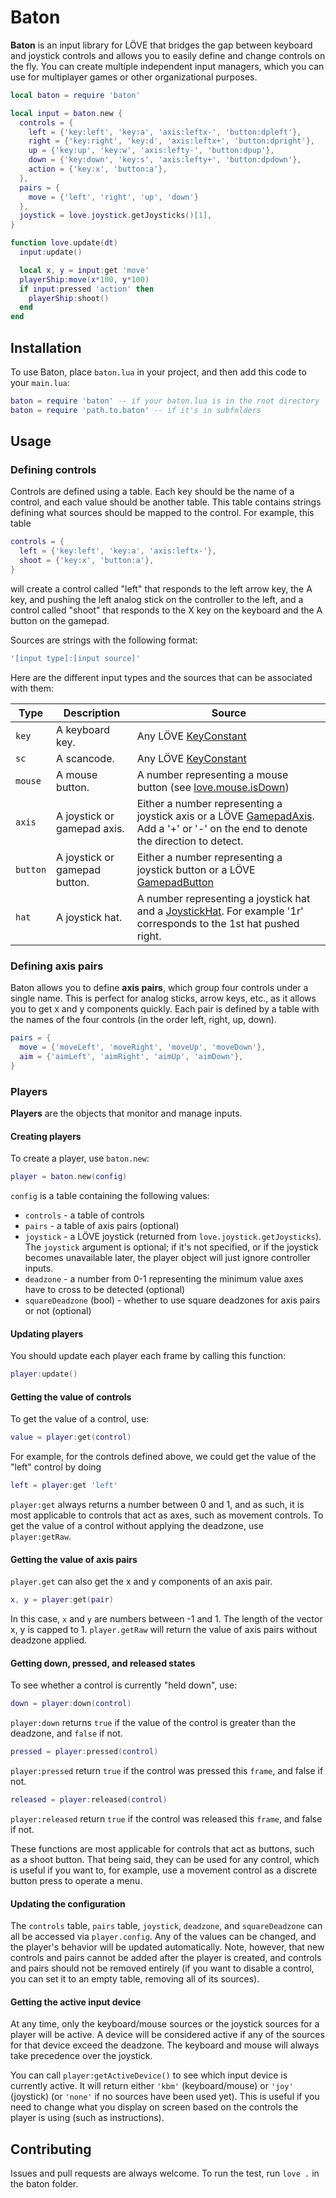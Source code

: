 # Baton
**Baton** is an input library for LÖVE that bridges the gap between keyboard and joystick controls and allows you to easily define and change controls on the fly. You can create multiple independent input managers, which you can use for multiplayer games or other organizational purposes.

```lua
local baton = require 'baton'

local input = baton.new {
  controls = {
    left = {'key:left', 'key:a', 'axis:leftx-', 'button:dpleft'},
    right = {'key:right', 'key:d', 'axis:leftx+', 'button:dpright'},
    up = {'key:up', 'key:w', 'axis:lefty-', 'button:dpup'},
    down = {'key:down', 'key:s', 'axis:lefty+', 'button:dpdown'},
    action = {'key:x', 'button:a'},
  },
  pairs = {
    move = {'left', 'right', 'up', 'down'}
  },
  joystick = love.joystick.getJoysticks()[1],
}

function love.update(dt)
  input:update()

  local x, y = input:get 'move'
  playerShip:move(x*100, y*100)
  if input:pressed 'action' then
    playerShip:shoot()
  end
end
```

## Installation
To use Baton, place `baton.lua` in your project, and then add this code to your `main.lua`:
```lua
baton = require 'baton' -- if your baton.lua is in the root directory
baton = require 'path.to.baton' -- if it's in subfolders
```

## Usage

### Defining controls
Controls are defined using a table. Each key should be the name of a control, and each value should be another table. This table contains strings defining what sources should be mapped to the control. For example, this table
```lua
controls = {
  left = {'key:left', 'key:a', 'axis:leftx-'},
  shoot = {'key:x', 'button:a'},
}
```
will create a control called "left" that responds to the left arrow key, the A key, and pushing the left analog stick on the controller to the left, and a control called "shoot" that responds to the X key on the keyboard and the A button on the gamepad.

Sources are strings with the following format:
```lua
'[input type]:[input source]'
```
Here are the different input types and the sources that can be associated with them:

| Type    | Description                  | Source                                                                                                                                                                  |
| --------| -----------------------------| ------------------------------------------------------------------------------------------------------------------------------------------------------------------------|
| `key`   | A keyboard key.              | Any LÖVE [KeyConstant](http://love2d.org/wiki/KeyConstant)                                                                                                              |
| `sc`    | A scancode.                  | Any LÖVE [KeyConstant](http://love2d.org/wiki/KeyConstant)                                                                                                              |
| `mouse` | A mouse button.              | A number representing a mouse button (see [love.mouse.isDown](https://love2d.org/wiki/love.mouse.isDown))                                                               |
| `axis`  | A joystick or gamepad axis.  | Either a number representing a joystick axis or a LÖVE [GamepadAxis](http://love2d.org/wiki/GamepadAxis). Add a '+' or '-' on the end to denote the direction to detect.|
| `button`| A joystick or gamepad button.| Either a number representing a joystick button or a LÖVE [GamepadButton](http://love2d.org/wiki/GamepadButton)                                                           |
| `hat`   | A joystick hat. | A number representing a joystick hat and a [JoystickHat](https://love2d.org/wiki/JoystickHat). For example '1r' corresponds to the 1st hat pushed right. |

### Defining axis pairs
Baton allows you to define **axis pairs**, which group four controls under a single name. This is perfect for analog sticks, arrow keys, etc., as it allows you to get x and y components quickly.  Each pair is defined by a table with the names of the four controls (in the order left, right, up, down).
```lua
pairs = {
  move = {'moveLeft', 'moveRight', 'moveUp', 'moveDown'},
  aim = {'aimLeft', 'aimRight', 'aimUp', 'aimDown'},
}
```

### Players
**Players** are the objects that monitor and manage inputs.

#### Creating players
To create a player, use `baton.new`:
```lua
player = baton.new(config)
```
`config` is a table containing the following values:
- `controls` - a table of controls
- `pairs` - a table of axis pairs (optional)
- `joystick` - a LÖVE joystick (returned from `love.joystick.getJoysticks`). The `joystick` argument is optional; if it's not specified, or if the joystick becomes unavailable later, the player object will just ignore controller inputs.
- `deadzone` - a number from 0-1 representing the minimum value axes have to cross to be detected (optional)
- `squareDeadzone` (bool) - whether to use square deadzones for axis pairs or not (optional)

#### Updating players
You should update each player each frame by calling this function:
```lua
player:update()
```

#### Getting the value of controls
To get the value of a control, use:
```lua
value = player:get(control)
```
For example, for the controls defined above, we could get the value of the "left" control by doing
```lua
left = player:get 'left'
```
`player:get` always returns a number between 0 and 1, and as such, it is most applicable to controls that act as axes, such as movement controls. To get the value of a control without applying the deadzone, use `player:getRaw`.

#### Getting the value of axis pairs
`player.get` can also get the x and y components of an axis pair.
```lua
x, y = player:get(pair)
```
In this case, `x` and `y` are numbers between -1 and 1. The length of the vector x, y is capped to 1. `player.getRaw` will return the value of axis pairs without deadzone applied.

#### Getting down, pressed, and released states
To see whether a control is currently "held down", use:
```lua
down = player:down(control)
```
`player:down` returns `true` if the value of the control is greater than the deadzone, and `false` if not.

```lua
pressed = player:pressed(control)
```
`player:pressed` return `true` if the control was pressed this `frame`, and false if not.

```lua
released = player:released(control)
```
`player:released` return `true` if the control was released this `frame`, and false if not.

These functions are most applicable for controls that act as buttons, such as a shoot button. That being said, they can be used for any control, which is useful if you want to, for example, use a movement control as a discrete button press to operate a menu.

#### Updating the configuration
The `controls` table, `pairs` table, `joystick`, `deadzone`, and `squareDeadzone` can all be accessed via `player.config`. Any of the values can be changed, and the player's behavior will be updated automatically. Note, however, that new controls and pairs cannot be added after the player is created, and controls and pairs should not be removed entirely (if you want to disable a control, you can set it to an empty table, removing all of its sources).

#### Getting the active input device
At any time, only the keyboard/mouse sources or the joystick sources for a player will be active. A device will be considered active if any of the sources for that device exceed the deadzone. The keyboard and mouse will always take precedence over the joystick.

You can call `player:getActiveDevice()` to see which input device is currently active. It will return either `'kbm'` (keyboard/mouse) or `'joy'` (joystick) (or `'none'` if no sources have been used yet). This is useful if you need to change what you display on screen based on the controls the player is using (such as instructions).

## Contributing
Issues and pull requests are always welcome. To run the test, run `love .` in the baton folder.
